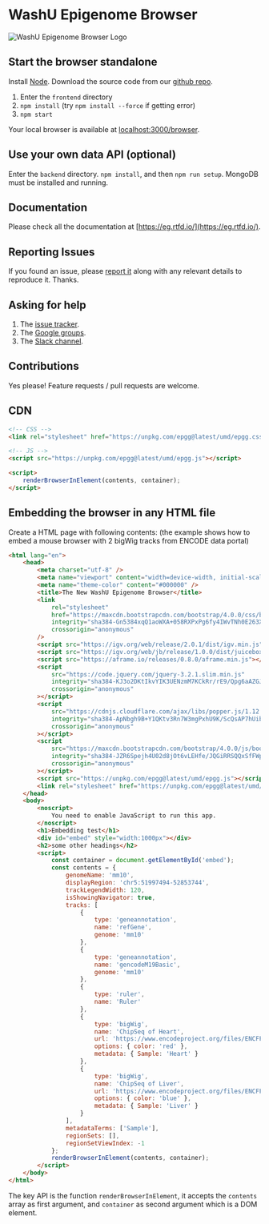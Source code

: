 # WashU Epigenome Browser

![WashU Epigenome Browser Logo](https://eg.readthedocs.io/en/latest/_images/eg.png 'WashU Epigenome Browser')

## Start the browser standalone

Install [Node](https://nodejs.org/en/). Download the source code from our [github repo](https://github.com/lidaof/eg-react).

1. Enter the `frontend` directory
2. `npm install` (try `npm install --force` if getting error)
3. `npm start`

Your local browser is available at [localhost:3000/browser](http://localhost:3000/browser/).

## Use your own data API (optional)

Enter the `backend` directory. `npm install`, and then `npm run setup`. MongoDB must be installed and running.

## Documentation

Please check all the documentation at [https://eg.rtfd.io/](https://eg.rtfd.io/).

## Reporting Issues

If you found an issue, please [report it](https://github.com/lidaof/eg-react/issues) along with any relevant details to reproduce it. Thanks.

## Asking for help

1. The [issue tracker](https://github.com/lidaof/eg-react/issues).
2. The [Google groups](https://groups.google.com/d/forum/epgg).
3. The [Slack channel](https://join.slack.com/t/epgg/shared_invite/enQtNTA5NDY5MDIwNjc4LTlhYjJlZWM4MmRlMTcyODEzMDI0ZTlmNmM2ZjIyYmY2NTU5ZTY2MWRmOWExMDg1N2U5ZWE3NzhkMjVkZDVhNTc).

## Contributions

Yes please! Feature requests / pull requests are welcome.

## CDN

```html
<!-- CSS -->
<link rel="stylesheet" href="https://unpkg.com/epgg@latest/umd/epgg.css" />

<!-- JS -->
<script src="https://unpkg.com/epgg@latest/umd/epgg.js"></script>

<script>
    renderBrowserInElement(contents, container);
</script>
```

## Embedding the browser in any HTML file

Create a HTML page with following contents: (the example shows how to embed a mouse browser with 2 bigWig tracks from ENCODE data portal)

```html
<html lang="en">
    <head>
        <meta charset="utf-8" />
        <meta name="viewport" content="width=device-width, initial-scale=1, shrink-to-fit=no" />
        <meta name="theme-color" content="#000000" />
        <title>The New WashU Epigenome Browser</title>
        <link
            rel="stylesheet"
            href="https://maxcdn.bootstrapcdn.com/bootstrap/4.0.0/css/bootstrap.min.css"
            integrity="sha384-Gn5384xqQ1aoWXA+058RXPxPg6fy4IWvTNh0E263XmFcJlSAwiGgFAW/dAiS6JXm"
            crossorigin="anonymous"
        />
        <script src="https://igv.org/web/release/2.0.1/dist/igv.min.js"></script>
        <script src="https://igv.org/web/jb/release/1.0.0/dist/juicebox.min.js"></script>
        <script src="https://aframe.io/releases/0.8.0/aframe.min.js"></script>
        <script
            src="https://code.jquery.com/jquery-3.2.1.slim.min.js"
            integrity="sha384-KJ3o2DKtIkvYIK3UENzmM7KCkRr/rE9/Qpg6aAZGJwFDMVNA/GpGFF93hXpG5KkN"
            crossorigin="anonymous"
        ></script>
        <script
            src="https://cdnjs.cloudflare.com/ajax/libs/popper.js/1.12.9/umd/popper.min.js"
            integrity="sha384-ApNbgh9B+Y1QKtv3Rn7W3mgPxhU9K/ScQsAP7hUibX39j7fakFPskvXusvfa0b4Q"
            crossorigin="anonymous"
        ></script>
        <script
            src="https://maxcdn.bootstrapcdn.com/bootstrap/4.0.0/js/bootstrap.min.js"
            integrity="sha384-JZR6Spejh4U02d8jOt6vLEHfe/JQGiRRSQQxSfFWpi1MquVdAyjUar5+76PVCmYl"
            crossorigin="anonymous"
        ></script>
        <script src="https://unpkg.com/epgg@latest/umd/epgg.js"></script>
        <link rel="stylesheet" href="https://unpkg.com/epgg@latest/umd/epgg.css" />
    </head>
    <body>
        <noscript>
            You need to enable JavaScript to run this app.
        </noscript>
        <h1>Embedding test</h1>
        <div id="embed" style="width:1000px"></div>
        <h2>some other headings</h2>
        <script>
            const container = document.getElementById('embed');
            const contents = {
                genomeName: 'mm10',
                displayRegion: 'chr5:51997494-52853744',
                trackLegendWidth: 120,
                isShowingNavigator: true,
                tracks: [
                    {
                        type: 'geneannotation',
                        name: 'refGene',
                        genome: 'mm10'
                    },
                    {
                        type: 'geneannotation',
                        name: 'gencodeM19Basic',
                        genome: 'mm10'
                    },
                    {
                        type: 'ruler',
                        name: 'Ruler'
                    },
                    {
                        type: 'bigWig',
                        name: 'ChipSeq of Heart',
                        url: 'https://www.encodeproject.org/files/ENCFF641FBI/@@download/ENCFF641FBI.bigWig',
                        options: { color: 'red' },
                        metadata: { Sample: 'Heart' }
                    },
                    {
                        type: 'bigWig',
                        name: 'ChipSeq of Liver',
                        url: 'https://www.encodeproject.org/files/ENCFF555LBI/@@download/ENCFF555LBI.bigWig',
                        options: { color: 'blue' },
                        metadata: { Sample: 'Liver' }
                    }
                ],
                metadataTerms: ['Sample'],
                regionSets: [],
                regionSetViewIndex: -1
            };
            renderBrowserInElement(contents, container);
        </script>
    </body>
</html>
```

The key API is the function `renderBrowserInElement`, it accepts the `contents` array as first argument,
and `container` as second argument which is a DOM element.
